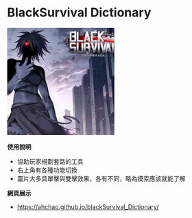 # BlackSurvival Dictionary

<img src="/img/icon.png" width="250" height="250"></img>

**使用說明**
- 協助玩家規劃套路的工具
- 右上角有各種功能切換
- 圖片大多具單擊與雙擊效果，各有不同，略為摸索應該就能了解

**網頁展示**
- https://ahchao.github.io/blackSurvival_Dictionary/